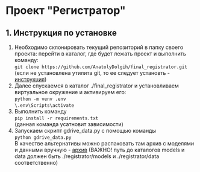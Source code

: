# __Проект "Регистратор"__

## __1. Инструкция по установке__

1. Необходимо склонировать текущий репозиторий в папку своего проекта: перейти в каталог, где будет лежать проект и выполнить команду:  
   ```git clone https://github.com/AnatolyDolgih/final_registrator.git```  
   (если не установлена утилита git, то ее следует установть - [инструкция](https://git-scm.com/book/ru/v2/%D0%92%D0%B2%D0%B5%D0%B4%D0%B5%D0%BD%D0%B8%D0%B5-%D0%A3%D1%81%D1%82%D0%B0%D0%BD%D0%BE%D0%B2%D0%BA%D0%B0-Git))
2. Далее спускаемся в каталог ./final_registrator и установливаем виртуальное окружение и активируем его:  
   ```python -m venv .env```  
   ```\.env\Scripts\activate```  
3. Выполнить команду  
   ```pip install -r requirements.txt```  
   (данная команда усатновит зависимости)
4. Запускаем скрипт gdrive_data.py с помощью команды  
   ```python gdrive_data.py```  
   В качестве альтернативы можно распаковать там архив с моделями и данными вручную - [архив](https://drive.google.com/file/d/1JdcY6vHkol2yRItcTe3xKW8vJb48ZYDz/view?usp=sharing) (ВАЖНО! путь до каталогов models и data должен быть ./registrator/models и ./registrator/data соответственно)
